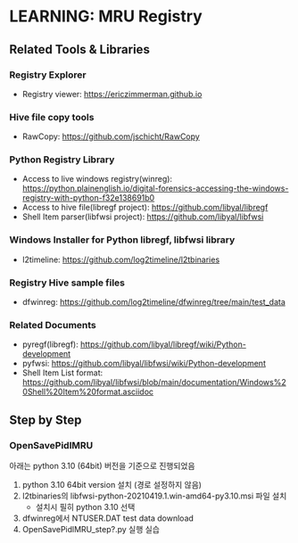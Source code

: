 # LEARNING: MRU Registry

## Related Tools & Libraries

### Registry Explorer
- Registry viewer: https://ericzimmerman.github.io

### Hive file copy tools
- RawCopy: https://github.com/jschicht/RawCopy

### Python Registry Library
- Access to live windows registry(winreg): https://python.plainenglish.io/digital-forensics-accessing-the-windows-registry-with-python-f32e138691b0
- Access to hive file(libregf project): https://github.com/libyal/libregf
- Shell Item parser(libfwsi project): https://github.com/libyal/libfwsi

### Windows Installer for Python libregf, libfwsi library
- l2timeline: https://github.com/log2timeline/l2tbinaries

### Registry Hive sample files
- dfwinreg: https://github.com/log2timeline/dfwinreg/tree/main/test_data

### Related Documents
- pyregf(libregf): https://github.com/libyal/libregf/wiki/Python-development
- pyfwsi: https://github.com/libyal/libfwsi/wiki/Python-development
- Shell Item List format: https://github.com/libyal/libfwsi/blob/main/documentation/Windows%20Shell%20Item%20format.asciidoc

## Step by Step
### OpenSavePidlMRU
아래는 python 3.10 (64bit) 버전을 기준으로 진행되었음
1. python 3.10 64bit version 설치 (경로 설정하지 않음)
2. l2tbinaries의 libfwsi-python-20210419.1.win-amd64-py3.10.msi 파일 설치
   - 설치시 필히 python 3.10 선택
3. dfwinreg에서 NTUSER.DAT test data download
4. OpenSavePidlMRU_step?.py 실행 실습
